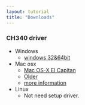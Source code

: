 ```yaml
---
layout: tutorial
title: "Downloads"
---  
```


### CH340 driver

* Windows
  * [windows 32&64bit](./CH341SER_win.zip)
* Mac osx
  * [Mac OS-X El Capitan](./CH34x_Install_mac.zip)
  * [Older](./CH341SER_MAC_old.ZIP)
  * [more information](http://kig.re/2014/12/31/how-to-use-arduino-nano-mini-pro-with-CH340G-on-mac-osx-yosemite.html)
* Linux
  * Not need setup driver.